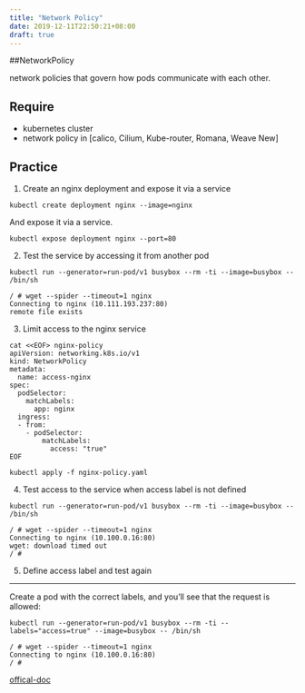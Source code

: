 ```yaml
---
title: "Network Policy"
date: 2019-12-11T22:50:21+08:00
draft: true
---
```


##NetworkPolicy

network policies that govern how pods communicate with each other.

## Require
- kubernetes cluster
- network policy in [calico, Cilium, Kube-router, Romana, Weave New]

## Practice
1. Create an nginx deployment and expose it via a service
```
kubectl create deployment nginx --image=nginx
```

And expose it via a service.
```
kubectl expose deployment nginx --port=80
```

2. Test the service by accessing it from another pod
```
kubectl run --generator=run-pod/v1 busybox --rm -ti --image=busybox -- /bin/sh
```

```
/ # wget --spider --timeout=1 nginx
Connecting to nginx (10.111.193.237:80)
remote file exists
```

3. Limit access to the nginx service
```
cat <<EOF> nginx-policy
apiVersion: networking.k8s.io/v1
kind: NetworkPolicy
metadata:
  name: access-nginx
spec:
  podSelector:
    matchLabels:
      app: nginx
  ingress:
  - from:
    - podSelector:
        matchLabels:
          access: "true"
EOF
```
```
kubectl apply -f nginx-policy.yaml
```

4. Test access to the service when access label is not defined
```
kubectl run --generator=run-pod/v1 busybox --rm -ti --image=busybox -- /bin/sh
```
```
/ # wget --spider --timeout=1 nginx
Connecting to nginx (10.100.0.16:80)
wget: download timed out
/ #
```

5. Define access label and test again
---
Create a pod with the correct labels, and you’ll see that the request is allowed:
```
kubectl run --generator=run-pod/v1 busybox --rm -ti --labels="access=true" --image=busybox -- /bin/sh
```
```
/ # wget --spider --timeout=1 nginx
Connecting to nginx (10.100.0.16:80)
/ #
```






[offical-doc](https://kubernetes.io/docs/tasks/administer-cluster/declare-network-policy/#assign-the-policy-to-the-service)